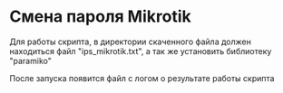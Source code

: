 # Смена пароля Mikrotik

Для работы скрипта, в директории скаченного файла должен находиться файл "ips_mikrotik.txt", а так же установить библиотеку "paramiko"

После запуска появится файл с логом о результате работы скрипта
